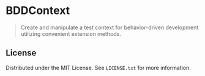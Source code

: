 # BDDContext
> Create and manipulate a test context for behavior-driven development utilizing convenient extension methods.

## License
Distributed under the MIT License.  See `LICENSE.txt` for more information.

